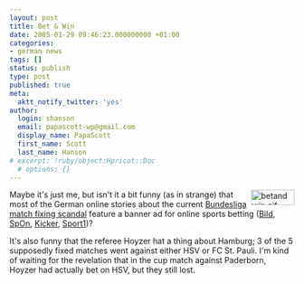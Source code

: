 ```yaml
---
layout: post
title: Bet & Win
date: 2005-01-29 09:46:23.000000000 +01:00
categories:
- german news
tags: []
status: publish
type: post
published: true
meta:
  aktt_notify_twitter: 'yes'
author:
  login: shanson
  email: papascott-wp@gmail.com
  display_name: PapaScott
  first_name: Scott
  last_name: Hanson
# excerpt: !ruby/object:Hpricot::Doc
  # options: {}
---
```

<p><img src="http://www.papascott.de/wordpress/wp-content/uploads/2005/01/betandwin.gif" border="0" height="27" width="77" alt="betandwin.gif" align="right" />Maybe it's just me, but isn't it a bit funny (as in strange) that most of the German online stories about the current <a href="http://news.google.com/news?hl=en&ned=us&q=Hoyzer&btnG=Search+News">Bundesliga match fixing scandal</a> feature a banner ad for online sports betting (<a href="http://www.bild.t-online.de/BTO/sport/aktuell/2005/01/29/schiri__beobachtung/schiri__heute__alles__rechtens.html">Bild</a>, <a href="http://www.spiegel.de/sport/fussball/0,1518,339014,00.html">SpOn</a>, <a href="http://www.kicker.de/content/news/artikel.asp?object=310133&folder=3100">Kicker</a>, <a href="http://www.sport1.de/coremedia/generator/www.sport1.de/Sportarten/Fussball/Main.html">Sport1</a>)?</p>
<p>It's also funny that the referee Hoyzer hat a thing about Hamburg; 3 of the 5 supposedly fixed matches went against either HSV or FC St. Pauli. I'm kind of waiting for the revelation that in the cup match against Paderborn, Hoyzer had actually bet on HSV, but they still lost.</p>
